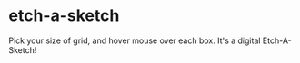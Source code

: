 # etch-a-sketch

Pick your size of grid, and hover mouse over each box. It's a digital Etch-A-Sketch!
